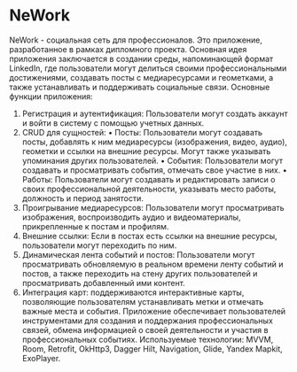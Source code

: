 # NeWork

NeWork - социальная сеть для профессионалов. Это приложение, разработанное в рамках дипломного проекта. Основная идея приложения заключается в создании среды, напоминающей формат LinkedIn, где пользователи могут делиться своими профессиональными достижениями, создавать посты с медиаресурсами и геометками, а также устанавливать и поддерживать социальные связи.
Основные функции приложения:
1.	Регистрация и аутентификация: Пользователи могут создать аккаунт и войти в систему с помощью учетных данных.
2.	CRUD для сущностей:
  •	Посты: Пользователи могут создавать посты, добавлять к ним медиаресурсы (изображения, видео, аудио), геометки и ссылки на внешние ресурсы. Могут также указывать упоминания других пользователей.
  •	События: Пользователи могут создавать и просматривать события, отмечать свое участие в них.
  •	Работы: Пользователи могут создавать и редактировать записи о своих профессиональной деятельности, указывать место работы, должность и период занятости.
4.	Проигрывание медиаресурсов: Пользователи могут просматривать изображения, воспроизводить аудио и видеоматериалы, прикрепленные к постам и профилям.
5.	Внешние  ссылки:  Если в постах есть ссылки на внешние ресурсы, пользователи могут переходить по ним.
6.	Динамическая лента событий и постов: Пользователи могут просматривать обновляемую в реальном времени ленту событий и постов, а также переходить на стену других пользователей и просматривать добавленный ими контент.
7.	Интеграция карт: поддерживаются интерактивные карты, позволяющие пользователям устанавливать метки и отмечать важные места и события. 
Приложение обеспечивает пользователей инструментами для создания и поддержания профессиональных связей, обмена информацией о своей деятельности и участия в профессиональных событиях.
Используемые технологии: MVVM, Room, Retrofit, OkHttp3, Dagger Hilt, Navigation, Glide, Yandex Mapkit, ExoPlayer.
